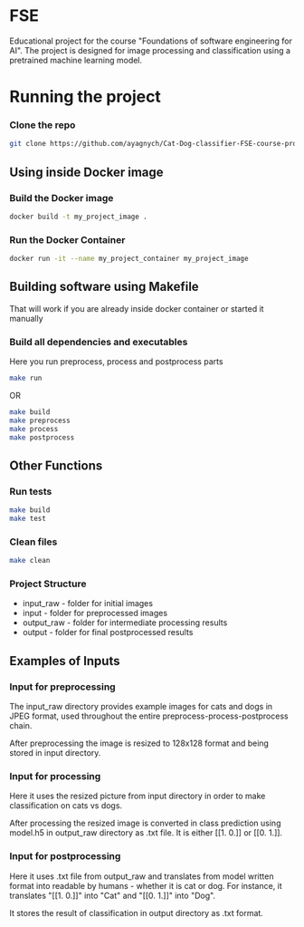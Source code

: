 # FSE
Educational project for the course "Foundations of software engineering for AI". The project is designed for image processing and classification using a pretrained machine learning model.

# Running the project

### Clone the repo
```bash
git clone https://github.com/ayagnych/Cat-Dog-classifier-FSE-course-project
```

## Using inside Docker image
### Build the Docker image
```bash
docker build -t my_project_image .
```

### Run the Docker Container
```bash
docker run -it --name my_project_container my_project_image
```

## Building software using Makefile
That will work if you are already inside docker container or started it manually 

### Build all dependencies and executables

Here you run preprocess, process and postprocess parts

```bash
make run
```
OR
```bash
make build
make preprocess
make process
make postprocess
```
## Other Functions

### Run tests
```bash
make build
make test
```

### Clean files
```bash
make clean
```

### Project Structure

- input_raw - folder for initial images
- input - folder for preprocessed images
- output_raw - folder for intermediate processing results
- output - folder for final postprocessed results

## Examples of Inputs

### Input for preprocessing

The input_raw directory provides example images for cats and dogs in JPEG format, used throughout the entire preprocess-process-postprocess chain.

After preprocessing the image is resized to 128x128 format and being stored in input directory.

### Input for processing 

Here it uses the resized picture from input directory in order to make classification on cats vs dogs.

After processing the resized image is converted in class prediction using model.h5 in output_raw directory as .txt file. It is either [[1. 0.]] or [[0. 1.]].

### Input for postprocessing

Here it uses .txt file from output_raw and translates from model written format into readable by humans - whether it is cat or dog. For instance, it translates "[[1. 0.]]" into "Cat" and "[[0. 1.]]" into "Dog".

It stores the result of classification in output directory as .txt format.





